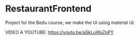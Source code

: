 # RestaurantFrontend
Project for the Bedu course, we make the UI using material UI.

VIDEO A YOUTUBE: https://youtu.be/aSkLuWsZnPY
